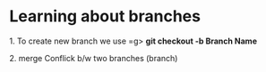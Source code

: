 <h1>Learning about branches</h1>
<p>1. To create new branch we use =g> <b>git checkout -b Branch Name</b></p>
<p>2. merge Conflick b/w two branches (branch)</p>